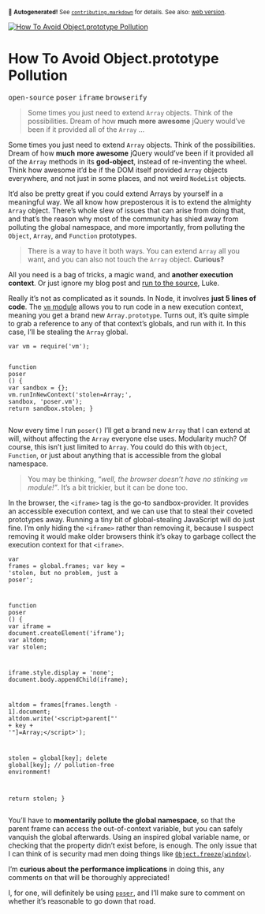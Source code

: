 <sub>&#x1F6A8; <strong>Autogenerated!</strong> See <a href="https://github.com/ponyfoo/articles/tree/noindex/contributing.markdown"><code>contributing.markdown</code></a> for details. See also: <a href="https://ponyfoo.com/articles/how-to-avoid-objectprototype-pollution">web version</a>.</sub>

<a href="https://ponyfoo.com/articles/how-to-avoid-objectprototype-pollution"><div><img src="https://i.imgur.com/ChsBRwT.jpg" alt="How To Avoid Object.prototype Pollution"></div></a>

<h1>How To Avoid Object.prototype Pollution</h1>

<p><kbd>open-source</kbd> <kbd>poser</kbd> <kbd>iframe</kbd> <kbd>browserify</kbd></p>

<blockquote><p>Some times you just need to extend <code>Array</code> objects. Think of the possibilities. Dream of how <strong>much</strong> <strong>more</strong> <strong>awesome</strong> jQuery would&#x2019;ve been if it provided all of the <code>Array</code> &#x2026;</p></blockquote>

<div><p>Some times you just need to extend <code class="md-code md-code-inline">Array</code> objects. Think of the possibilities. Dream of how <strong>much</strong> <strong>more</strong> <strong>awesome</strong> jQuery would&#x2019;ve been if it provided all of the <code class="md-code md-code-inline">Array</code> methods in its <strong>god-object</strong>, instead of re-inventing the wheel. Think how awesome it&#x2019;d be if the DOM itself provided <code class="md-code md-code-inline">Array</code> objects everywhere, and not just in some places, and not weird <code class="md-code md-code-inline">NodeList</code> objects.</p></div>

<blockquote></blockquote>

<div><p>It&#x2019;d also be pretty great if you could extend Arrays by yourself in a meaningful way. We all know how preposterous it is to extend the almighty <code class="md-code md-code-inline">Array</code> object. There&#x2019;s whole slew of issues that can arise from doing that, and that&#x2019;s the reason why most of the community has shied away from polluting the global namespace, and more importantly, from polluting the <code class="md-code md-code-inline">Object</code>, <code class="md-code md-code-inline">Array</code>, and <code class="md-code md-code-inline">Function</code> prototypes.</p> <blockquote> <p>There is a way to have it both ways. You can extend <code class="md-code md-code-inline">Array</code> all you want, and you can also not touch the <code class="md-code md-code-inline">Array</code> object. <strong>Curious?</strong></p> </blockquote> <p>All you need is a bag of tricks, a magic wand, and <strong>another execution context</strong>. Or just ignore my blog post and <a href="https://github.com/bevacqua/poser" target="_blank" rel="noopener noreferrer">run to the source</a>, Luke.</p></div>

<div><p>Really it&#x2019;s not as complicated as it sounds. In Node, it involves <strong>just 5 lines of code</strong>. The <a href="http://nodejs.org/api/vm.html" target="_blank" rel="noopener noreferrer" aria-label="Node.js API Documentation"><code class="md-code md-code-inline">vm</code> module</a> allows you to run code in a new execution context, meaning you get a brand new <code class="md-code md-code-inline">Array.prototype</code>. Turns out, it&#x2019;s quite simple to grab a reference to any of that context&#x2019;s globals, and run with it. In this case, I&#x2019;ll be stealing the <code class="md-code md-code-inline">Array</code> global.</p> <pre class="md-code-block"><code class="md-code md-lang-javascript"><span class="md-code-keyword">var</span> vm = <span class="md-code-built_in">require</span>(<span class="md-code-string">&apos;vm&apos;</span>);

<span class="md-code-function"><span class="md-code-keyword">function</span> <span class="md-code-title">poser</span> <span class="md-code-params">()</span> </span>{
  <span class="md-code-keyword">var</span> sandbox = {};
  vm.runInNewContext(<span class="md-code-string">&apos;stolen=Array;&apos;</span>, sandbox, <span class="md-code-string">&apos;poser.vm&apos;</span>);
  <span class="md-code-keyword">return</span> sandbox.stolen;
}
</code></pre> <p>Now every time I run <code class="md-code md-code-inline">poser()</code> I&#x2019;ll get a brand new <code class="md-code md-code-inline">Array</code> that I can extend at will, without affecting the <code class="md-code md-code-inline">Array</code> everyone else uses. Modularity much? Of course, this isn&#x2019;t just limited to <code class="md-code md-code-inline">Array</code>. You could do this with <code class="md-code md-code-inline">Object</code>, <code class="md-code md-code-inline">Function</code>, or just about anything that is accessible from the global namespace.</p> <blockquote> <p>You may be thinking, <em>&#x201C;well, the browser doesn&#x2019;t have no stinking <code class="md-code md-code-inline">vm</code> module!&#x201D;</em>. It&#x2019;s a bit trickier, but it can be done too.</p> </blockquote> <p>In the browser, the <code class="md-code md-code-inline">&lt;iframe&gt;</code> tag is the go-to sandbox-provider. It provides an accessible execution context, and we can use that to steal their coveted prototypes away. Running a tiny bit of global-stealing JavaScript will do just fine. I&#x2019;m only hiding the <code class="md-code md-code-inline">&lt;iframe&gt;</code> rather than removing it, because I suspect removing it would make older browsers think it&#x2019;s okay to garbage collect the execution context for that <code class="md-code md-code-inline">&lt;iframe&gt;</code>.</p> <pre class="md-code-block"><code class="md-code md-lang-javascript"><span class="md-code-keyword">var</span> frames = global.frames;
<span class="md-code-keyword">var</span> key = <span class="md-code-string">&apos;stolen, but no problem, just a poser&apos;</span>;

<span class="md-code-function"><span class="md-code-keyword">function</span> <span class="md-code-title">poser</span> <span class="md-code-params">()</span> </span>{
  <span class="md-code-keyword">var</span> iframe = <span class="md-code-built_in">document</span>.createElement(<span class="md-code-string">&apos;iframe&apos;</span>);
  <span class="md-code-keyword">var</span> altdom;
  <span class="md-code-keyword">var</span> stolen;

  iframe.style.display = <span class="md-code-string">&apos;none&apos;</span>;
  <span class="md-code-built_in">document</span>.body.appendChild(iframe);

  altdom = frames[frames.length - <span class="md-code-number">1</span>].document;
  altdom.write(<span class="md-code-string">&apos;&lt;script&gt;parent[&quot;&apos;</span> + key + <span class="md-code-string">&apos;&quot;]=Array;&lt;\/script&gt;&apos;</span>);

  stolen = global[key];
  <span class="md-code-keyword">delete</span> global[key]; <span class="md-code-comment">// pollution-free environment!</span>

  <span class="md-code-keyword">return</span> stolen;
}
</code></pre> <p>You&#x2019;ll have to <strong>momentarily pollute the global namespace</strong>, so that the parent frame can access the out-of-context variable, but you can safely vanquish the global afterwards. Using an inspired global variable name, or checking that the property didn&#x2019;t exist before, is enough. The only issue that I can think of is security mad men doing things like <a href="https://developer.mozilla.org/en-US/docs/Web/JavaScript/Reference/Global_Objects/Object/freeze" target="_blank" rel="noopener noreferrer" aria-label="Object.freeze - MDN"><code class="md-code md-code-inline">Object.freeze(window)</code></a>.</p> <p>I&#x2019;m <strong>curious about the performance implications</strong> in doing this, any comments on that will be thoroughly appreciated!</p> <p>I, for one, will definitely be using <a href="https://github.com/bevacqua/poser" target="_blank" rel="noopener noreferrer" aria-label="poser on GitHub"><code class="md-code md-code-inline">poser</code></a>, and I&#x2019;ll make sure to comment on whether it&#x2019;s reasonable to go down that road.</p></div>
